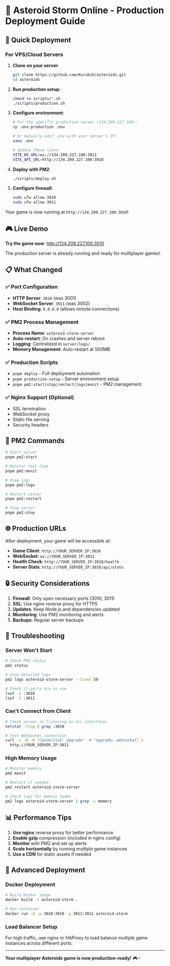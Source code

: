 # 🚀 Asteroid Storm Online - Production Deployment Guide

## 🎯 Quick Deployment

### For VPS/Cloud Servers

1. **Clone on your server**:
   ```bash
   git clone https://github.com/Kurubik/asteroids.git
   cd asteroids
   ```

2. **Run production setup**:
   ```bash
   chmod +x scripts/*.sh
   ./scripts/production.sh
   ```

3. **Configure environment**:
   ```bash
   # For the specific production server (134.209.227.100):
   cp .env.production .env
   
   # Or manually edit .env with your server's IP:
   nano .env
   
   # Update these lines:
   VITE_WS_URL=ws://134.209.227.100:3011
   VITE_API_URL=http://134.209.227.100:3010
   ```

4. **Deploy with PM2**:
   ```bash
   ./scripts/deploy.sh
   ```

5. **Configure firewall**:
   ```bash
   sudo ufw allow 3010
   sudo ufw allow 3011
   ```

Your game is now running at `http://134.209.227.100:3010`!

## 🎮 Live Demo

**Try the game now**: http://134.209.227.100:3010

The production server is already running and ready for multiplayer games!

## 📋 What Changed

### ✅ Port Configuration
- **HTTP Server**: `3010` (was 3001)
- **WebSocket Server**: `3011` (was 3002)
- **Host Binding**: `0.0.0.0` (allows remote connections)

### ✅ PM2 Process Management
- **Process Name**: `asteroid-storm-server`
- **Auto-restart**: On crashes and server reboot
- **Logging**: Centralized in `server/logs/`
- **Memory Management**: Auto-restart at 500MB

### ✅ Production Scripts
- `pnpm deploy` - Full deployment automation
- `pnpm production-setup` - Server environment setup
- `pnpm pm2:start|stop|restart|logs|monit` - PM2 management

### ✅ Nginx Support (Optional)
- SSL termination
- WebSocket proxy
- Static file serving
- Security headers

## 🔧 PM2 Commands

```bash
# Start server
pnpm pm2:start

# Monitor real-time
pnpm pm2:monit

# View logs
pnpm pm2:logs

# Restart server
pnpm pm2:restart

# Stop server
pnpm pm2:stop
```

## 🌐 Production URLs

After deployment, your game will be accessible at:

- **Game Client**: `http://YOUR_SERVER_IP:3010`
- **WebSocket**: `ws://YOUR_SERVER_IP:3011`
- **Health Check**: `http://YOUR_SERVER_IP:3010/health`
- **Server Stats**: `http://YOUR_SERVER_IP:3010/api/stats`

## 🔒 Security Considerations

1. **Firewall**: Only open necessary ports (3010, 3011)
2. **SSL**: Use nginx reverse proxy for HTTPS
3. **Updates**: Keep Node.js and dependencies updated
4. **Monitoring**: Use PM2 monitoring and alerts
5. **Backups**: Regular server backups

## 🐛 Troubleshooting

### Server Won't Start
```bash
# Check PM2 status
pm2 status

# View detailed logs
pm2 logs asteroid-storm-server --lines 50

# Check if ports are in use
lsof -i :3010
lsof -i :3011
```

### Can't Connect from Client
```bash
# Check server is listening on all interfaces
netstat -tlnp | grep :3010

# Test WebSocket connection
curl -i -N -H "Connection: Upgrade" -H "Upgrade: websocket" \
  http://YOUR_SERVER_IP:3011
```

### High Memory Usage
```bash
# Monitor memory
pm2 monit

# Restart if needed
pm2 restart asteroid-storm-server

# Check logs for memory leaks
pm2 logs asteroid-storm-server | grep -i memory
```

## 📊 Performance Tips

1. **Use nginx** reverse proxy for better performance
2. **Enable gzip** compression (included in nginx config)
3. **Monitor** with PM2 and set up alerts
4. **Scale horizontally** by running multiple game instances
5. **Use a CDN** for static assets if needed

## 🚀 Advanced Deployment

### Docker Deployment
```bash
# Build Docker image
docker build -t asteroid-storm .

# Run container
docker run -d -p 3010:3010 -p 3011:3011 asteroid-storm
```

### Load Balancer Setup
For high traffic, use nginx or HAProxy to load balance multiple game instances across different ports.

---

**Your multiplayer Asteroids game is now production-ready!** 🎮✨